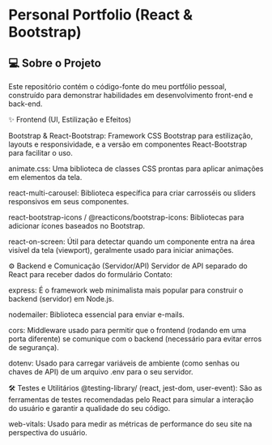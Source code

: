 # Personal Portfolio (React & Bootstrap)

## 💻 Sobre o Projeto

Este repositório contém o código-fonte do meu portfólio pessoal, construído para demonstrar habilidades em desenvolvimento front-end e back-end.

✨ Frontend (UI, Estilização e Efeitos)

Bootstrap & React-Bootstrap: Framework CSS Bootstrap para estilização, layouts e responsividade, e a versão em componentes React-Bootstrap para facilitar o uso.

animate.css: Uma biblioteca de classes CSS prontas para aplicar animações em elementos da tela.

react-multi-carousel: Biblioteca específica para criar carrosséis ou sliders responsivos em seus componentes.

react-bootstrap-icons / @reacticons/bootstrap-icons: Bibliotecas para adicionar ícones baseados no Bootstrap.

react-on-screen: Útil para detectar quando um componente entra na área visível da tela (viewport), geralmente usado para iniciar animações.

⚙️ Backend e Comunicação (Servidor/API)
Servidor de API separado do React para receber dados do formulário Contato:

express: É o framework web minimalista mais popular para construir o backend (servidor) em Node.js.

nodemailer: Biblioteca essencial para enviar e-mails.

cors: Middleware usado para permitir que o frontend (rodando em uma porta diferente) se comunique com o backend (necessário para evitar erros de segurança).

dotenv: Usado para carregar variáveis de ambiente (como senhas ou chaves de API) de um arquivo .env para o seu servidor.

🛠️ Testes e Utilitários
@testing-library/ (react, jest-dom, user-event): São as ferramentas de testes recomendadas pelo React para simular a interação do usuário e garantir a qualidade do seu código.

web-vitals: Usado para medir as métricas de performance do seu site na perspectiva do usuário.
